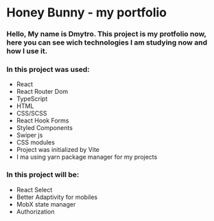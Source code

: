 # Honey Bunny - my portfolio

### Hello, My name is Dmytro. This project is my protfolio now, here you can see wich technologies I am studying now and how I use it.

### In this project was used:
- React
- React Router Dom
- TypeScript
- HTML
- CSS/SCSS
- React Hook Forms
- Styled Components
- Swiper js
- CSS modules
- Project was initialized by Vite
- I ma using yarn package manager for my projects

### In this project will be:
- React Select
- Better Adaptivity for mobiles
- MobX state manager
- Authorization
